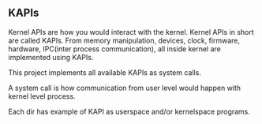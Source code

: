 KAPIs
-----

Kernel APIs are how you would interact with the kernel. Kernel APIs in short are called
KAPIs. From memory manipulation, devices, clock, firmware, hardware, IPC(inter process
communication), all inside kernel are implemented using KAPIs.

This project implements all available KAPIs as system calls.

A system call is how communication from user level would happen with kernel level
process.

Each dir has example of KAPI as userspace and/or kernelspace programs.
